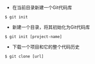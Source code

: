 * 在当前目录新建一个Git代码库
```
$ git init
```
* 新建一个目录，将其初始化为Git代码库
```
$ git init [project-name]
```
* 下载一个项目和它的整个代码历史
```
$ git clone [url]
```
